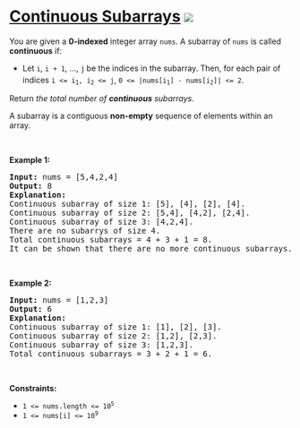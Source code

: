 
# [Continuous Subarrays](https://leetcode.com/problems/continuous-subarrays) ![](https://img.shields.io/badge/Medium-orange)

<p>You are given a <strong>0-indexed</strong> integer array <code>nums</code>. A subarray of <code>nums</code> is called <strong>continuous</strong> if:</p>

<ul>
	<li>Let <code>i</code>, <code>i + 1</code>, ..., <code>j</code><sub> </sub>be the indices in the subarray. Then, for each pair of indices <code>i &lt;= i<sub>1</sub>, i<sub>2</sub> &lt;= j</code>, <code><font face="monospace">0 &lt;=</font> |nums[i<sub>1</sub>] - nums[i<sub>2</sub>]| &lt;= 2</code>.</li>
</ul>

<p>Return <em>the total number of <strong>continuous</strong> subarrays.</em></p>

<p>A subarray is a contiguous <strong>non-empty</strong> sequence of elements within an array.</p>

<p>&nbsp;</p>
<p><strong class="example">Example 1:</strong></p>

<pre>
<strong>Input:</strong> nums = [5,4,2,4]
<strong>Output:</strong> 8
<strong>Explanation:</strong> 
Continuous subarray of size 1: [5], [4], [2], [4].
Continuous subarray of size 2: [5,4], [4,2], [2,4].
Continuous subarray of size 3: [4,2,4].
There are no subarrys of size 4.
Total continuous subarrays = 4 + 3 + 1 = 8.
It can be shown that there are no more continuous subarrays.
</pre>

<p>&nbsp;</p>

<p><strong class="example">Example 2:</strong></p>

<pre>
<strong>Input:</strong> nums = [1,2,3]
<strong>Output:</strong> 6
<strong>Explanation:</strong> 
Continuous subarray of size 1: [1], [2], [3].
Continuous subarray of size 2: [1,2], [2,3].
Continuous subarray of size 3: [1,2,3].
Total continuous subarrays = 3 + 2 + 1 = 6.
</pre>

<p>&nbsp;</p>
<p><strong>Constraints:</strong></p>

<ul>
	<li><code>1 &lt;= nums.length &lt;= 10<sup>5</sup></code></li>
	<li><code>1 &lt;= nums[i] &lt;= 10<sup>9</sup></code></li>
</ul>

        